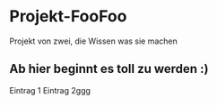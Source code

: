# Projekt-FooFoo
Projekt von zwei, die Wissen was sie machen

## Ab hier beginnt es toll zu werden :)
Eintrag 1
Eintrag 2ggg
